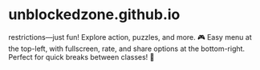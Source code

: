 # unblockedzone.github.io
restrictions—just fun! Explore action, puzzles, and more. 🎮 Easy menu at the top-left, with fullscreen, rate, and share options at the bottom-right. Perfect for quick breaks between classes! 🚀
